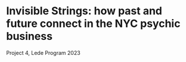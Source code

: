 # Invisible Strings: how past and future connect in the NYC psychic business
Project 4, Lede Program 2023
